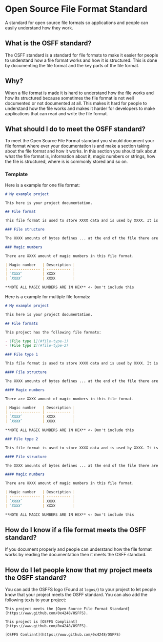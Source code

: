 # Open Source File Format Standard

A standard for open source file formats so applications and people can easily understand how they work.

## What is the OSFF standard?

The OSFF standard is a standard for file formats to make it easier for people to understand how a file format works and how it is structured. This is done by documenting the file format and the key parts of the file format.

## Why?

When a file format is made it is hard to understand how the file works and how its structured because sometimes the file format is not well documented or not documented at all. This makes it hard for people to understand how the file works and makes it harder for developers to make applications that can read and write the file format.

## What should I do to meet the OSFF standard?

To meet the Open Source File Format standard you should document your file format where ever your documentation is and make a section taking about the file format and how it works. In this section you should talk about what the file format is, information about it, magic numbers or strings, how the file is structured, where is is commonly stored and so on.

### Template

Here is a example for one file format:

```markdown
# My example project

This here is your project documentation.

## File format

This file format is used to store XXXX data and is used by XXXX. It is commonly stored at `XXXX`...

### File structure

The XXXX amounts of bytes defines ... at the end of the file there are XXXX bytes that define ... and that do ... this then does ...

### Magic numbers

There are XXXX amount of magic numbers in this file format.

| Magic number   | Description |
| -------------- | ----------- |
| `XXXX`         | XXXX        |
| `XXXX`         | XXXX        |

**NOTE ALL MAGIC NUMBERS ARE IN HEX** <- Don't include this
```

Here is a example for multiple file formats:

```markdown
# My example project

This here is your project documentation.

## File formats

This project has the following file formats:

- [File type 1](#file-type-1)
- [File type 2](#file-type-2)

### File type 1

This file format is used to store XXXX data and is used by XXXX. It is commonly stored at `XXXX` ...

#### File structure

The XXXX amounts of bytes defines ... at the end of the file there are XXXX bytes that define ... and that do ... this then does ...

#### Magic numbers

There are XXXX amount of magic numbers in this file format.

| Magic number   | Description |
| -------------- | ----------- |
| `XXXX`         | XXXX        |
| `XXXX`         | XXXX        |

**NOTE ALL MAGIC NUMBERS ARE IN HEX** <- Don't include this

### File type 2

This file format is used to store XXXX data and is used by XXXX. It is commonly stored at `XXXX`...

#### File structure

The XXXX amounts of bytes defines ... at the end of the file there are XXXX bytes that define ... and that do ... this then does ...

#### Magic numbers

There are XXXX amount of magic numbers in this file format.

| Magic number   | Description |
| -------------- | ----------- |
| `XXXX`         | XXXX        |
| `XXXX`         | XXXX        |

**NOTE ALL MAGIC NUMBERS ARE IN HEX** <- Don't include this
```

## How do I know if a file format meets the OSFF standard?

If you document properly and people can understand how the file format works by reading the documentation then it meets the OSFF standard.

## How do I let people know that my project meets the OSFF standard?

You can add the OSFFS logo (Found at `logos/`) to your project to let people know that your project meets the OSFF standard. You can also add the following texts to your project:

```
This project meets the [Open Source File Format Standard](https://www.github.com/0x4248/OSFFS).
```

```
This project is [OSFFS Compliant](https://www.github.com/0x4248/OSFFS).
```

```
[OSFFS Comliant](https://www.github.com/0x4248/OSFFS)
```

